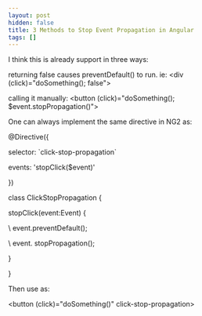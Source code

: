 ```yaml
---
layout: post
hidden: false
title: 3 Methods to Stop Event Propagation in Angular
tags: []
---
```

I think this is already support in three ways:



returning false causes preventDefault() to run. ie: <div (click)="doSomething(); false">

calling it manually: <button (click)="doSomething(); $event.stopPropagation()">

One can always implement the same directive in NG2 as:

@Directive({

  selector: \`click-stop-propagation\`

  events: 'stopClick($event)'

})

class ClickStopPropagation {

  stopClick(event:Event) {

\    event.preventDefault();

\    event. stopPropagation();

  }

}

Then use as:



<button (click)="doSomething()" click-stop-propagation>

